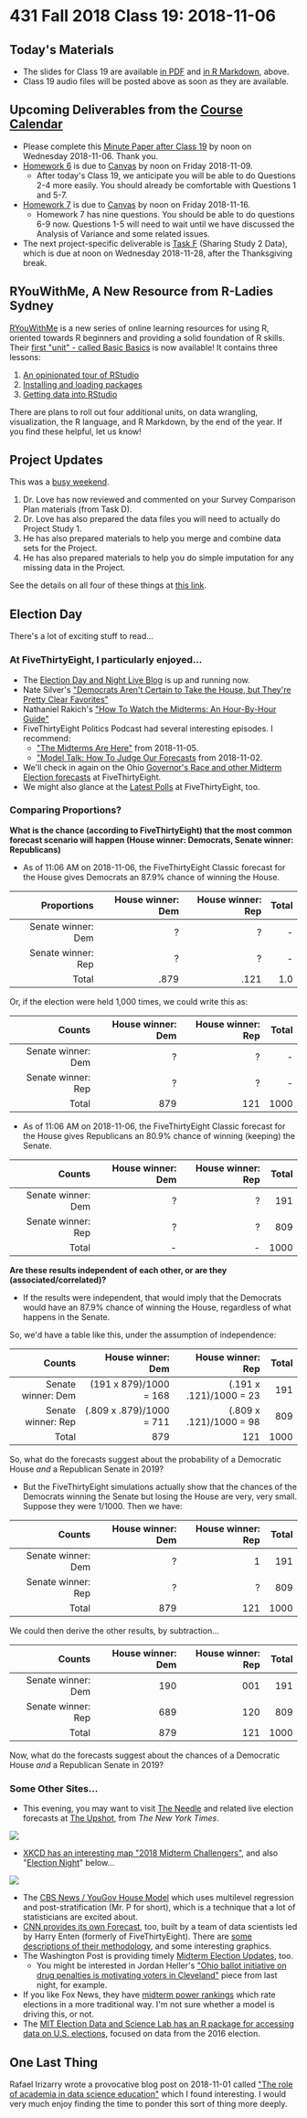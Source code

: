 # 431 Fall 2018 Class 19: 2018-11-06

## Today's Materials

- The slides for Class 19 are available [in PDF](https://github.com/THOMASELOVE/431-2018/blob/master/slides/class19/431_class-19-slides_2018.pdf) and [in R Markdown](https://github.com/THOMASELOVE/THOMASELOVE/431-2018/master/slides/class19/431_class-19-slides_2018.Rmd), above.
- Class 19 audio files will be posted above as soon as they are available.

## Upcoming Deliverables from the [Course Calendar](https://github.com/THOMASELOVE/431-2018/blob/master/calendar.md)

- Please complete this [Minute Paper after Class 19](http://bit.ly/431-2018-minute19) by noon on Wednesday 2018-11-06. Thank you.
- [Homework 6](https://github.com/THOMASELOVE/431-2018/blob/master/homework/Homework6/431-2018-hw6.md) is due to [Canvas](https://canvas.case.edu/) by noon on Friday 2018-11-09.
  - After today's Class 19, we anticipate you will be able to do Questions 2-4 more easily. You should already be comfortable with Questions 1 and 5-7.
- [Homework 7](https://github.com/THOMASELOVE/431-2018/blob/master/homework/Homework7/431-2018-hw7.md) is due to [Canvas](https://canvas.case.edu/) by noon on Friday 2018-11-16.
  - Homework 7 has nine questions. You should be able to do questions 6-9 now. Questions 1-5 will need to wait until we have discussed the Analysis of Variance and some related issues.
- The next project-specific deliverable is [Task F](https://thomaselove.github.io/431-2018-project/taskF.html) (Sharing Study 2 Data), which is due at noon on Wednesday 2018-11-28, after the Thanksgiving break.

## RYouWithMe, A New Resource from R-Ladies Sydney

[RYouWithMe](https://rladiessydney.org/ryouwithme) is a new series of online learning resources for using R, oriented towards R beginners and providing a solid foundation of R skills. Their [first "unit" - called Basic Basics](https://rladiessydney.org/post/2018/11/05/basicbasics/) is now available! It contains three lessons:

1. [An opinionated tour of RStudio](https://rladiessydney.org/post/2018/11/05/basicbasics-1/)
2. [Installing and loading packages](https://rladiessydney.org/post/2018/11/05/basicbasics-2/)
3. [Getting data into RStudio](https://rladiessydney.org/post/2018/11/05/basicbasics-3/)

There are plans to roll out four additional units, on data wrangling, visualization, the R language, and R Markdown, by the end of the year. If you find these helpful, let us know!

## Project Updates

This was a [busy weekend](https://github.com/THOMASELOVE/431-2018-project/tree/master/survey-results).

1. Dr. Love has now reviewed and commented on your Survey Comparison Plan materials (from Task D). 
2. Dr. Love has also prepared the data files you will need to actually do Project Study 1.
3. He has also prepared materials to help you merge and combine data sets for the Project.
4. He has also prepared materials to help you do simple imputation for any missing data in the Project.

See the details on all four of these things at [this link](https://github.com/THOMASELOVE/431-2018-project/tree/master/survey-results).

## Election Day

There's a lot of exciting stuff to read...

### At FiveThirtyEight, I particularly enjoyed...

- The [Election Day and Night Live Blog](https://fivethirtyeight.com/live-blog/2018-election-results-coverage/) is up and running now.
- Nate Silver's ["Democrats Aren't Certain to Take the House, but They're Pretty Clear Favorites"](https://fivethirtyeight.com/features/final-election-update-democrats-arent-certain-to-take-the-house-but-theyre-pretty-clear-favorites/)
- Nathaniel Rakich's ["How To Watch the Midterms: An Hour-By-Hour Guide"](https://fivethirtyeight.com/features/2018-election-polls-close/) 
- FiveThirtyEight Politics Podcast had several interesting episodes. I recommend:
  - ["The Midterms Are Here"](https://fivethirtyeight.com/features/politics-podcast-the-midterms-are-here) from 2018-11-05.
  - ["Model Talk: How To Judge Our Forecasts](https://fivethirtyeight.com/features/politics-podcast-how-to-judge-our-forecasts/) from 2018-11-02.
- We'll check in again on the Ohio [Governor's Race and other Midterm Election forecasts](https://projects.fivethirtyeight.com/2018-midterm-election-forecast/governor/) at FiveThirtyEight.
- We might also glance at the [Latest Polls](https://projects.fivethirtyeight.com/polls/) at FiveThirtyEight, too.

### Comparing Proportions?

**What is the chance (according to FiveThirtyEight) that the most common forecast scenario will happen (House winner: Democrats, Senate winner: Republicans)**

- As of 11:06 AM on 2018-11-06, the FiveThirtyEight Classic forecast for the House gives Democrats an 87.9% chance of winning the House.

Proportions | House winner: Dem  | House winner: Rep | Total
----------: | ---------: | -------: | -------:
Senate winner: Dem | ? | ? | -
Senate winner: Rep | ? | ? | -
Total              | .879 | .121 | 1.0

Or, if the election were held 1,000 times, we could write this as:

Counts | House winner: Dem  | House winner: Rep | Total
----------: | ---------: | -------: | -------:
Senate winner: Dem | ? | ? | -
Senate winner: Rep | ? | ? | -
Total              | 879 | 121 | 1000



- As of 11:06 AM on 2018-11-06, the FiveThirtyEight Classic forecast for the House gives Republicans an 80.9% chance of winning (keeping) the Senate.

Counts | House winner: Dem  | House winner: Rep | Total
----------: | ---------: | -------: | --------:
Senate winner: Dem | ? | ? | 191
Senate winner: Rep | ? | ? | 809
Total | - | - | 1000

**Are these results independent of each other, or are they (associated/correlated)?** 

- If the results were independent, that would imply that the Democrats would have an 87.9% chance of winning the House, regardless of what happens in the Senate.

So, we'd have a table like this, under the assumption of independence:

Counts | House winner: Dem  | House winner: Rep | Total
----------: | ---------: | -------: | -------:
Senate winner: Dem | (191 x 879)/1000 = 168 | (.191 x .121)/1000 = 23 | 191
Senate winner: Rep | (.809 x .879)/1000 = 711 | (.809 x .121)/1000 = 98 | 809
Total              | 879 | 121 | 1000

So, what do the forecasts suggest about the probability of a Democratic House *and* a Republican Senate in 2019?

- But the FiveThirtyEight simulations actually show that the chances of the Democrats winning the Senate but losing the House are very, very small. Suppose they were 1/1000. Then we have:

Counts | House winner: Dem  | House winner: Rep | Total
----------: | ---------: | -------: | -------:
Senate winner: Dem | ? | 1 | 191
Senate winner: Rep | ? | ? | 809
Total              | 879 | 121 | 1000

We could then derive the other results, by subtraction...

Counts | House winner: Dem  | House winner: Rep | Total
----------: | ---------: | -------: | -------:
Senate winner: Dem | 190 | 001 | 191
Senate winner: Rep | 689 | 120  | 809
Total              | 879 | 121 | 1000

Now, what do the forecasts suggest about the chances of a Democratic House *and* a Republican Senate in 2019?

### Some Other Sites...

- This evening, you may want to visit [The Needle](https://www.nytimes.com/2018/11/05/upshot/needle-election-night-2018-midterms.html) and related live election forecasts at [The Upshot](https://www.nytimes.com/section/upshot), from *The New York Times*.

![](https://static01.nyt.com/images/2018/11/05/upshot/needle-3-by/needle-3-by-jumbo.png?quality=90&auto=webp)

- [XKCD has an interesting map "2018 Midterm Challengers"](https://xkcd.com/2067/), and also "[Election Night](https://xkcd.com/2068/)" below...

![](https://imgs.xkcd.com/comics/election_night.png)

- The [CBS News / YouGov House Model](https://today.yougov.com/topics/politics/articles-reports/2018/11/04/cbs-newsyougov-house-model-democrats-225-republica) which uses multilevel regression and post-stratification (Mr. P for short), which is a technique that a lot of statisticians are excited about. 
- [CNN provides its own Forecast](https://www.cnn.com/election/2018/forecast), too, built by a team of data scientists led by Harry Enten (formerly of FiveThirtyEight). There are [some descriptions of their methodology](https://www.cnn.com/2018/10/12/politics/the-forecast-methodology/index.html), and some interesting graphics.
- The Washington Post is providing timely [Midterm Election Updates](https://www.washingtonpost.com/politics/2018/live-updates/midterms/midterm-election-updates), too. 
  - You might be interested in Jordan Heller's ["Ohio ballot initiative on drug penalties is motivating voters in Cleveland"](https://www.washingtonpost.com/politics/2018/live-updates/midterms/midterm-election-updates/ohio-ballot-initiative-on-drug-penalties-is-motivating-voters-in-cleveland/?utm_term=.9c3a2631e8d7) piece from last night, for example.
- If you like Fox News, they have [midterm power rankings](https://www.foxnews.com/midterms-2018) which rate elections in a more traditional way. I'm not sure whether a model is driving this, or not.
- The [MIT Election Data and Science Lab has an R package for accessing data on U.S. elections](https://github.com/MEDSL/elections), focused on data from the 2016 election.

## One Last Thing

Rafael Irizarry wrote a provocative blog post on 2018-11-01 called ["The role of academia in data science education"](https://simplystatistics.org/2018/11/01/the-role-of-academia-in-data-science-education/) which I found interesting. I would very much enjoy finding the time to ponder this sort of thing more deeply.

